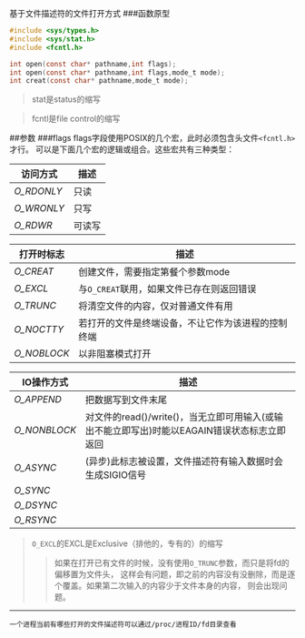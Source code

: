 基于文件描述符的文件打开方式
###函数原型
```c
#include <sys/types.h>
#include <sys/stat.h>
#include <fcntl.h>

int open(const char* pathname,int flags);
int open(const char* pathname,int flags,mode_t mode);
int creat(const char* pathname,mode_t mode);
```
>stat是status的缩写

>fcntl是file control的缩写

##参数
###flags
flags字段使用POSIX的几个宏，此时必须包含头文件`<fcntl.h>`才行。
可以是下面几个宏的逻辑或组合。这些宏共有三种类型：

|访问方式|描述
|---|---
|*O_RDONLY*|只读
|*O_WRONLY*|只写
|*O_RDWR*|可读写

|打开时标志|描述
|---|---
|*O_CREAT*|创建文件，需要指定第餐个参数mode
|*O_EXCL*|与`O_CREAT`联用，如果文件已存在则返回错误
|*O_TRUNC*|将清空文件的内容，仅对普通文件有用
|*O_NOCTTY*|若打开的文件是终端设备，不让它作为该进程的控制终端
|*O_NOBLOCK*|以非阻塞模式打开

|IO操作方式|描述
|---|---
|*O_APPEND*|把数据写到文件末尾
|*O_NONBLOCK*|对文件的read()/write()，当无立即可用输入(或输出不能立即写出)时能以EAGAIN错误状态标志立即返回 
|*O_ASYNC*|(异步)此标志被设置，文件描述符有输入数据时会生成SIGIO信号
|*O_SYNC*|
|*O_DSYNC*|
|*O_RSYNC*|

>`O_EXCL`的EXCL是Exclusive（排他的，专有的）的缩写
>>如果在打开已有文件的时候，没有使用`O_TRUNC`参数，而只是将fd的偏移置为文件头，
这样会有问题，即之前的内容没有没删除，而是逐个覆盖。如果第二次输入的内容少于文件本身的内容，
则会出现问题。

-----------

    一个进程当前有哪些打开的文件描述符可以通过/proc/进程ID/fd目录查看